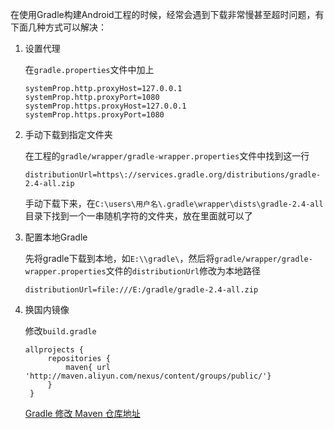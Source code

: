 在使用Gradle构建Android工程的时候，经常会遇到下载非常慢甚至超时问题，有下面几种方式可以解决：

1. 设置代理

   在`gradle.properties`文件中加上

   ```
   systemProp.http.proxyHost=127.0.0.1
   systemProp.http.proxyPort=1080
   systemProp.https.proxyHost=127.0.0.1
   systemProp.https.proxyPort=1080
   ```

2. 手动下载到指定文件夹

   在工程的`gradle/wrapper/gradle-wrapper.properties`文件中找到这一行

   ```
   distributionUrl=https\://services.gradle.org/distributions/gradle-2.4-all.zip
   ```

   手动下载下来，在`C:\users\用户名\.gradle\wrapper\dists\gradle-2.4-all`目录下找到一个一串随机字符的文件夹，放在里面就可以了

3. 配置本地Gradle

   先将gradle下载到本地，如`E:\\gradle\`，然后将`gradle/wrapper/gradle-wrapper.properties`文件的`distributionUrl`修改为本地路径

   ```
   distributionUrl=file:///E:/gradle/gradle-2.4-all.zip
   ```

4. 换国内镜像
   
   修改`build.gradle`
   ```
   allprojects {
        repositories {
            maven{ url 'http://maven.aliyun.com/nexus/content/groups/public/'}
        }
    }
   ```

   [Gradle 修改 Maven 仓库地址](http://www.yrom.net/blog/2015/02/07/change-gradle-maven-repo-url/)